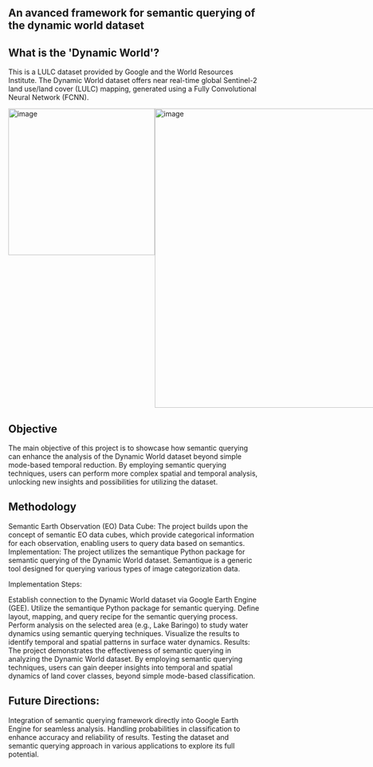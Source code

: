 ## An avanced framework for semantic querying of the dynamic world dataset

## What is the 'Dynamic World'?
This is a LULC dataset provided by Google and the World Resources Institute. The Dynamic World dataset offers near real-time global Sentinel-2 land use/land cover (LULC) mapping, generated using a Fully Convolutional Neural Network (FCNN).

<div style="display: flex;">
<img width="294" alt="image" src="https://github.com/lisahligono/sem4dw/assets/72496335/23aaf634-191d-4941-8dd7-ddb2e6a69f23"> 
<img width="600" alt="image" src="https://github.com/lisahligono/sem4dw/assets/72496335/9fbf7b28-5497-4819-8133-8a9f5894a8c6">
</div>




## Objective
The main objective of this project is to showcase how semantic querying can enhance the analysis of the Dynamic World dataset beyond simple mode-based temporal reduction. By employing semantic querying techniques, users can perform more complex spatial and temporal analysis, unlocking new insights and possibilities for utilizing the dataset.

## Methodology

Semantic Earth Observation (EO) Data Cube: The project builds upon the concept of semantic EO data cubes, which provide categorical information for each observation, enabling users to query data based on semantics.
Implementation: The project utilizes the semantique Python package for semantic querying of the Dynamic World dataset. Semantique is a generic tool designed for querying various types of image categorization data.

Implementation Steps:

Establish connection to the Dynamic World dataset via Google Earth Engine (GEE).
Utilize the semantique Python package for semantic querying.
Define layout, mapping, and query recipe for the semantic querying process.
Perform analysis on the selected area (e.g., Lake Baringo) to study water dynamics using semantic querying techniques.
Visualize the results to identify temporal and spatial patterns in surface water dynamics.
Results:
The project demonstrates the effectiveness of semantic querying in analyzing the Dynamic World dataset. By employing semantic querying techniques, users can gain deeper insights into temporal and spatial dynamics of land cover classes, beyond simple mode-based classification.

## Future Directions:

Integration of semantic querying framework directly into Google Earth Engine for seamless analysis.
Handling probabilities in classification to enhance accuracy and reliability of results.
Testing the dataset and semantic querying approach in various applications to explore its full potential.
